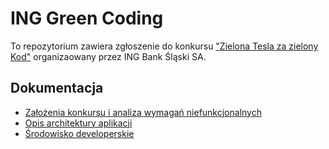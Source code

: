# ING Green Coding
To repozytorium zawiera zgłoszenie do konkursu ["Zielona Tesla za zielony Kod"](https://www.ing.pl/pionteching) organizaowany przez ING Bank Śląski SA.

## Dokumentacja
* [Założenia konkursu i analiza wymagań niefunkcjonalnych](./docs/design-goals-and-nonfunctional-requirements.md)
* [Opis architektury aplikacji](./docs/architecture-description.md)
* [Środowisko developerskie](./docs/development.md)

